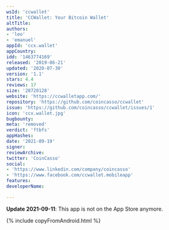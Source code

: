 ```yaml
---
wsId: 'ccwallet'
title: 'CCWallet: Your Bitcoin Wallet'
altTitle: 
authors:
- 'leo'
- 'emanuel'
appId: 'ccx.wallet'
appCountry: 
idd: '1463774169'
released: '2019-06-21'
updated: '2020-07-30'
version: '1.1'
stars: 4.4
reviews: 17
size: '28720128'
website: 'https://ccwalletapp.com/'
repository: 'https://github.com/coincasso/ccwallet'
issue: 'https://github.com/coincasso/ccwallet/issues/1'
icon: 'ccx.wallet.jpg'
bugbounty: 
meta: 'removed'
verdict: 'ftbfs'
appHashes: 
date: '2021-09-19'
signer: 
reviewArchive: 
twitter: 'CoinCasso'
social:
- 'https://www.linkedin.com/company/coincasso'
- 'https://www.facebook.com/ccwallet.mobileapp'
features: 
developerName: 

---
```


**Update 2021-09-11**: This app is not on the App Store anymore.

{% include copyFromAndroid.html %}
